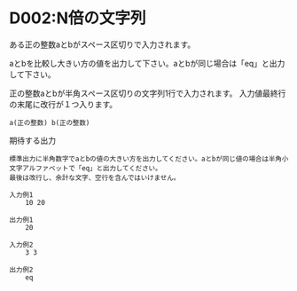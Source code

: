 # D002:N倍の文字列

ある正の整数aとbがスペース区切りで入力されます。

aとbを比較し大きい方の値を出力して下さい。aとbが同じ場合は「eq」と出力して下さい。 


正の整数aとbが半角スペース区切りの文字列1行で入力されます。
入力値最終行の末尾に改行が１つ入ります。

```
a(正の整数) b(正の整数)
```

期待する出力

```
標準出力に半角数字でaとbの値の大きい方を出力してください。aとbが同じ値の場合は半角小文字アルファベットで「eq」と出力してください。
最後は改行し、余計な文字、空行を含んではいけません。 
```

```
入力例1
    10 20

出力例1
    20
```

```
入力例2
    3 3

出力例2
    eq
```


